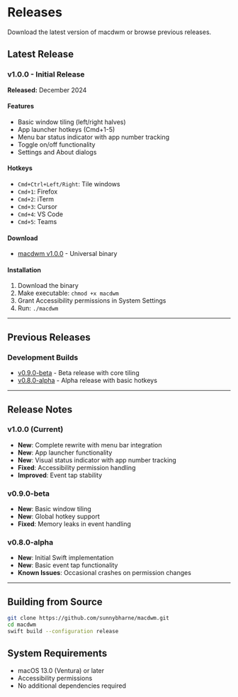 # Releases

Download the latest version of macdwm or browse previous releases.

## Latest Release

### v1.0.0 - Initial Release
**Released:** December 2024

#### Features
- Basic window tiling (left/right halves)
- App launcher hotkeys (Cmd+1-5)
- Menu bar status indicator with app number tracking
- Toggle on/off functionality
- Settings and About dialogs

#### Hotkeys
- `Cmd+Ctrl+Left/Right`: Tile windows
- `Cmd+1`: Firefox
- `Cmd+2`: iTerm  
- `Cmd+3`: Cursor
- `Cmd+4`: VS Code
- `Cmd+5`: Teams

#### Download
- [macdwm v1.0.0](https://github.com/sunnybharne/macdwm/releases/download/v1.0.0/macdwm) - Universal binary

#### Installation
1. Download the binary
2. Make executable: `chmod +x macdwm`
3. Grant Accessibility permissions in System Settings
4. Run: `./macdwm`

---

## Previous Releases

### Development Builds
- [v0.9.0-beta](https://github.com/sunnybharne/macdwm/releases/tag/v0.9.0-beta) - Beta release with core tiling
- [v0.8.0-alpha](https://github.com/sunnybharne/macdwm/releases/tag/v0.8.0-alpha) - Alpha release with basic hotkeys

---

## Release Notes

### v1.0.0 (Current)
- **New**: Complete rewrite with menu bar integration
- **New**: App launcher functionality
- **New**: Visual status indicator with app number tracking
- **Fixed**: Accessibility permission handling
- **Improved**: Event tap stability

### v0.9.0-beta
- **New**: Basic window tiling
- **New**: Global hotkey support
- **Fixed**: Memory leaks in event handling

### v0.8.0-alpha
- **New**: Initial Swift implementation
- **New**: Basic event tap functionality
- **Known Issues**: Occasional crashes on permission changes

---

## Building from Source

```bash
git clone https://github.com/sunnybharne/macdwm.git
cd macdwm
swift build --configuration release
```

## System Requirements

- macOS 13.0 (Ventura) or later
- Accessibility permissions
- No additional dependencies required